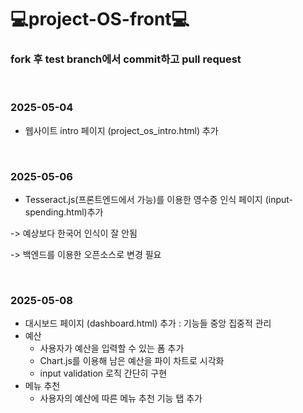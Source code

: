 # 💻project-OS-front💻
### fork 후 test branch에서 commit하고 pull request
<br>

### 2025-05-04
- 웹사이트 intro 페이지 (project_os_intro.html) 추가
<br>

### 2025-05-06 
- Tesseract.js(프론트엔드에서 가능)를 이용한 영수증 인식 페이지 (input-spending.html)추가

-> 예상보다 한국어 인식이 잘 안됨

-> 백엔드를 이용한 오픈소스로 변경 필요

<br>

### 2025-05-08
- 대시보드 페이지 (dashboard.html) 추가 : 기능들 중앙 집중적 관리
- 예산
  - 사용자가 예산을 입력할 수 있는 폼 추가
  - Chart.js를 이용해 남은 예산을 파이 차트로 시각화
  - input validation 로직 간단히 구현
- 메뉴 추천
  - 사용자의 예산에 따른 메뉴 추천 기능 탭 추가

<br>
